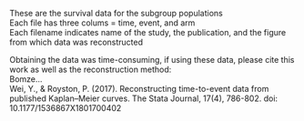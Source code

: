 These are the survival data for the subgroup populations  
Each file has three colums = time, event, and arm  
Each filename indicates name of the study, the publication, and the figure from which data was reconstructed

Obtaining the data was time-consuming, if using these data, please cite this work as well as the reconstruction method:  
Bomze...  
Wei, Y., & Royston, P. (2017). Reconstructing time-to-event data from published Kaplan–Meier curves. The Stata Journal, 17(4), 786-802. doi: 10.1177/1536867X1801700402
